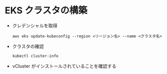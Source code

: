 # EKS クラスタの構築

- クレデンシャルを取得

    ```shell
    aws eks update-kubeconfig --region <リージョン名> --name <クラスタ名>
    ```

- クラスタの確認

    ```shell
    kubectl cluster-info
    ```

- vCluster がインストールされていることを確認する

    ```shell
    ```

